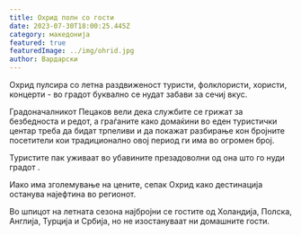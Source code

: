 ```yaml
---
title: Охрид полн со гости
date: 2023-07-30T18:00:25.445Z
category: македонија
featured: true
featuredImage: ../img/ohrid.jpg
author: Вардарски
---
```

<!--StartFragment-->

Охрид пулсира со летна раздвиженост туристи, фолклористи, хористи, концерти - во градот буквално се нудат забави за сечиј вкус.

Градоначалникот Пецаков вели дека службите се грижат за безбедноста и редот, а граѓаните како домаќини во еден туристички центар треба да бидат трпеливи и да покажат разбирање кон бројните посетители кои традиционално овој период ги има во огромен број.

Туристите пак уживаат во убавините презадоволни од она што го нуди градот .

Иако има зголемување на цените, сепак Охрид како дестинација останува најефтина во регионот.

Во шпицот на летната сезона најбројни се гостите од Холандија, Полска, Англија, Турција и Србија, но не изостануваат ни домашните гости. 

<!--EndFragment-->